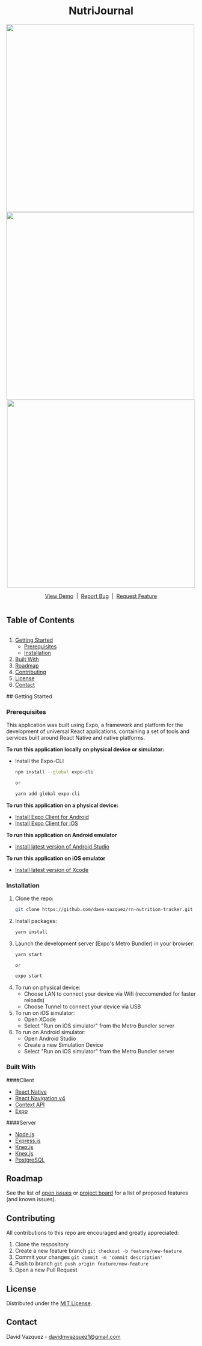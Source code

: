 <!-- PROJECT LOGO -->
<br />
<p align="center">
  <h1 align="center">NutriJournal</h1>
  <p align="center">
    <img src="../rn-nutrition/readme/home-page-preview.png" style="height: 500px; margin-right: 20px"/>
    <img src="../rn-nutrition/readme/journal-preview.png" style="height: 500px; margin-right: 20px"/>
    <img src="../rn-nutrition/readme/food-detail-preview.png" style="height: 500px"/>
  </p>
  <p align="center">
    <a href="https://expo.io/@dave_vazquez/projects/rn-nutrition">View Demo</a>
    <span>&nbsp;|&nbsp;</span>
    <a href="https://github.com/github_username/repo_name/issues">Report Bug</a>
    <span>&nbsp;|&nbsp;</span>
    <a href="https://github.com/github_username/repo_name/issues">Request Feature</a>
    <br />
  </p>
</p>



<!-- TABLE OF CONTENTS -->
<summary><h2 style="display: inline-block">Table of Contents</h2></summary>
<ol>
 <li>
    <a href="#getting-started">Getting Started</a>
    <ul>
      <li><a href="#prerequisites">Prerequisites</a></li>
      <li><a href="#installation">Installation</a></li>
    </ul>
  </li>
  <li><a href="#built-with">Built With</a></li>

  <li><a href="#roadmap">Roadmap</a></li>
  <li><a href="#contributing">Contributing</a></li>
  <li><a href="#license">License</a></li>
  <li><a href="#contact">Contact</a></li>
</ol>
<!-- GETTING STARTED -->
## Getting Started

### Prerequisites

This application was built using Expo, a framework and platform for the development of universal React applications, containing a set of tools and services built around React Native and native platforms.

**To run this application locally on physical device or simulator:**

* Install the Expo-CLI
  ```sh
  npm install --global expo-cli
  
  or

  yarn add global expo-cli
  ```

**To run this application on a physical device:**
* [Install Expo Client for Android](https://play.google.com/store/apps/details?id=host.exp.exponent&hl=en_US&gl=US)
* [Install Expo Client for iOS](https://apps.apple.com/us/app/expo-client/id982107779)

**To run this application on Android emulator**

* [Install latest version of Android Studio](https://developer.android.com/studio)

**To run this application on iOS emulator**

* [Install latest version of Xcode](https://developer.apple.com/xcode/)

### Installation

1. Clone the repo:
   ```sh
   git clone https://github.com/dave-vazquez/rn-nutrition-tracker.git
   ```
2. Install packages:
   ```sh
   yarn install
   ```
3. Launch the development server (Expo's Metro Bundler) in your browser:
   ```sh
   yarn start

   or

   expo start
   ```
4. To run on physical device: 
   * Choose LAN to connect your device via Wifi (reccomended for faster reloads)
   * Choose Tunnel to connect your device via USB
5. To run on iOS simulator:
   * Open XCode
   * Select "Run on iOS simulator" from the Metro Bundler server
6. To run on Android simulator:
   * Open Android Studio
   * Create a new Simulation Device
   * Select "Run on iOS simulator" from the Metro Bundler server

<!-- BUILTWITH -->
### Built With

####Client
* [React Native](https://reactnative.dev/)
* [React Navigation v4](https://reactnavigation.org/)
* [Context API](https://reactjs.org/docs/context.html)
* [Expo](https://docs.expo.io/)

####Server
* [Node.js](https://nodejs.org/en/)
* [Express.js](https://expressjs.com/)
* [Knex.js](http://knexjs.org/)
* [Knex.js](http://knexjs.org/)
* [PostgreSQL](https://www.postgresql.org/)

<!-- ROADMAP -->
## Roadmap

See the list of [open issues](https://github.com/github_username/repo_name/issues) or [project board](https://github.com/dave-vazquez/rn-nutrition-tracker/projects/1) for a list of proposed features (and known issues).


<!-- CONTRIBUTING -->
## Contributing

All contributions to this repo are encouraged and greatly appreciated:

1. Clone the respository
2. Create a new feature branch `git checkout -b feature/new-feature`
3. Commit your changes `git commit -m 'commit description'`
4. Push to branch `git push origin feature/new-feature`
5. Open a new Pull Request

<!-- LICENSE -->
## License

Distributed under the [MIT License]("./LICENSE.md"). 

<!-- CONTACT -->
## Contact

David Vazquez - [davidmvazquez1@gmail.com](mailto:davidmvazquez1@gmail.com)